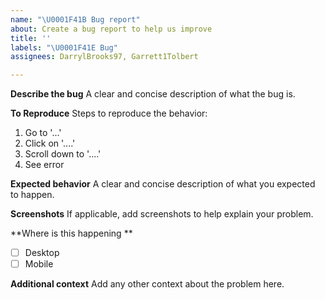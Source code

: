 ```yaml
---
name: "\U0001F41B Bug report"
about: Create a bug report to help us improve
title: ''
labels: "\U0001F41E Bug"
assignees: DarrylBrooks97, Garrett1Tolbert

---
```


**Describe the bug**
A clear and concise description of what the bug is.

**To Reproduce**
Steps to reproduce the behavior:
1. Go to '...'
2. Click on '....'
3. Scroll down to '....'
4. See error

**Expected behavior**
A clear and concise description of what you expected to happen.

**Screenshots**
If applicable, add screenshots to help explain your problem.

**Where is this happening **
 - [ ] Desktop
 - [ ] Mobile

**Additional context**
Add any other context about the problem here.
